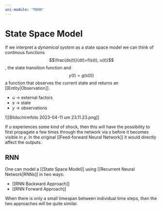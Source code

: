 ```yaml
---
uni-module: "MBNN"
---
```


# State Space Model

If we interpret a _dynamical system_ as a state space model we can think of continous functions
$$\frac{ds(t)}{dt}=f(s(t), u(t))$$
, the state transition function and
$$y(t)=g(s(t))$$
a function that observes the current state and returns an [[Entity|Observation]].

- $u$ → external factors
- $s$ → state
- $y$ → observations

![[Bildschirm­foto 2023-04-11 um 23.11.23.png]]

If $u$ experiences some kind of shock, then this will have the possibility to first propagate a few times through the network via $s$ before it becomes visible in $y$. In the original [[Feed-forward Neural Network]] it would directly affect the outputs.

## RNN

One can model a [[State Space Model]] using [[Recurrent Neural Network|RNNs]] in two ways:

- [[RNN Backward Approach]]
- [[RNN Forward Approach]]

When there is only a small timespan between individual time steps, then the two approaches will be quite similar.
